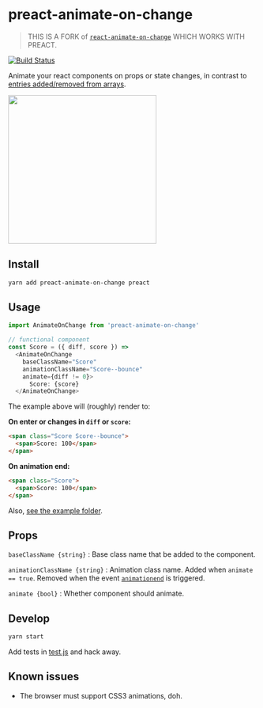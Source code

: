 # preact-animate-on-change

> THIS IS A FORK of [`react-animate-on-change`][1] WHICH WORKS WITH PREACT.

[![Build Status](https://travis-ci.org/Sobesednik/preact-animate-on-change.svg?branch=master)](https://travis-ci.org/Sobesednik/preact-animate-on-change)

Animate your react components on props or state changes, in contrast to
[entries added/removed from arrays](https://facebook.github.io/react/docs/animation.html).

<img src="demo.gif" width="300">

## Install

```sh
yarn add preact-animate-on-change preact
```

## Usage

```js
import AnimateOnChange from 'preact-animate-on-change'

// functional component
const Score = ({ diff, score }) =>
  <AnimateOnChange
    baseClassName="Score"
    animationClassName="Score--bounce"
    animate={diff != 0}>
      Score: {score}
  </AnimateOnChange>
```

The example above will (roughly) render to:

**On enter or changes in `diff` or `score`:**
```html
<span class="Score Score--bounce">
  <span>Score: 100</span>
</span>
```

**On animation end:**
```html
<span class="Score">
  <span>Score: 100</span>
</span>
```

Also, [see the example folder](example).

## Props

`baseClassName {string}` : Base class name that be added to the component.

`animationClassName {string}` : Animation class name. Added when `animate == true`. Removed when the event [`animationend`](http://www.w3.org/TR/css3-animations/#animationend) is triggered.

`animate {bool}` : Whether component should animate.

## Develop

```sh
yarn start
```
Add tests in [test.js](test.js) and hack away.

## Known issues

- The browser must support CSS3 animations, doh.

[1]: https://github.com/arve0/react-animate-on-change

